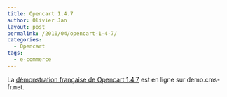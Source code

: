 ```yaml
---
title: Opencart 1.4.7
author: Olivier Jan
layout: post
permalink: /2010/04/opencart-1-4-7/
categories:
  - Opencart
tags:
  - e-commerce
--- 
```


La [démonstration française de Opencart 1.4.7][1] est en ligne sur demo.cms-fr.net.

 [1]: /demo/opencart/